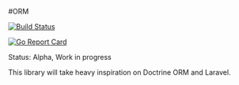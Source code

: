 #ORM

[![Build Status](https://travis-ci.org/Mparaiso/go-orm.svg?branch=master)](https://travis-ci.org/Mparaiso/go-orm)

[![Go Report Card](https://goreportcard.com/badge/github.com/Mparaiso/go-orm)](https://goreportcard.com/report/github.com/Mparaiso/go-orm)



Status: Alpha, Work in progress

This library will take heavy inspiration on Doctrine ORM and Laravel.